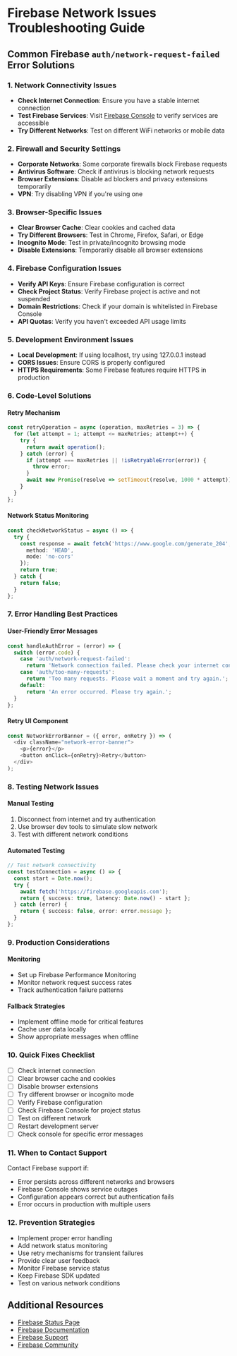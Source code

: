 # Firebase Network Issues Troubleshooting Guide

## Common Firebase `auth/network-request-failed` Error Solutions

### 1. **Network Connectivity Issues**
- **Check Internet Connection**: Ensure you have a stable internet connection
- **Test Firebase Services**: Visit [Firebase Console](https://console.firebase.google.com) to verify services are accessible
- **Try Different Networks**: Test on different WiFi networks or mobile data

### 2. **Firewall and Security Settings**
- **Corporate Networks**: Some corporate firewalls block Firebase requests
- **Antivirus Software**: Check if antivirus is blocking network requests
- **Browser Extensions**: Disable ad blockers and privacy extensions temporarily
- **VPN**: Try disabling VPN if you're using one

### 3. **Browser-Specific Issues**
- **Clear Browser Cache**: Clear cookies and cached data
- **Try Different Browsers**: Test in Chrome, Firefox, Safari, or Edge
- **Incognito Mode**: Test in private/incognito browsing mode
- **Disable Extensions**: Temporarily disable all browser extensions

### 4. **Firebase Configuration Issues**
- **Verify API Keys**: Ensure Firebase configuration is correct
- **Check Project Status**: Verify Firebase project is active and not suspended
- **Domain Restrictions**: Check if your domain is whitelisted in Firebase Console
- **API Quotas**: Verify you haven't exceeded API usage limits

### 5. **Development Environment Issues**
- **Local Development**: If using localhost, try using 127.0.0.1 instead
- **CORS Issues**: Ensure CORS is properly configured
- **HTTPS Requirements**: Some Firebase features require HTTPS in production

### 6. **Code-Level Solutions**

#### Retry Mechanism
```typescript
const retryOperation = async (operation, maxRetries = 3) => {
  for (let attempt = 1; attempt <= maxRetries; attempt++) {
    try {
      return await operation();
    } catch (error) {
      if (attempt === maxRetries || !isRetryableError(error)) {
        throw error;
      }
      await new Promise(resolve => setTimeout(resolve, 1000 * attempt));
    }
  }
};
```

#### Network Status Monitoring
```typescript
const checkNetworkStatus = async () => {
  try {
    const response = await fetch('https://www.google.com/generate_204', {
      method: 'HEAD',
      mode: 'no-cors'
    });
    return true;
  } catch {
    return false;
  }
};
```

### 7. **Error Handling Best Practices**

#### User-Friendly Error Messages
```typescript
const handleAuthError = (error) => {
  switch (error.code) {
    case 'auth/network-request-failed':
      return 'Network connection failed. Please check your internet connection.';
    case 'auth/too-many-requests':
      return 'Too many requests. Please wait a moment and try again.';
    default:
      return 'An error occurred. Please try again.';
  }
};
```

#### Retry UI Component
```typescript
const NetworkErrorBanner = ({ error, onRetry }) => (
  <div className="network-error-banner">
    <p>{error}</p>
    <button onClick={onRetry}>Retry</button>
  </div>
);
```

### 8. **Testing Network Issues**

#### Manual Testing
1. Disconnect from internet and try authentication
2. Use browser dev tools to simulate slow network
3. Test with different network conditions

#### Automated Testing
```typescript
// Test network connectivity
const testConnection = async () => {
  const start = Date.now();
  try {
    await fetch('https://firebase.googleapis.com');
    return { success: true, latency: Date.now() - start };
  } catch (error) {
    return { success: false, error: error.message };
  }
};
```

### 9. **Production Considerations**

#### Monitoring
- Set up Firebase Performance Monitoring
- Monitor network request success rates
- Track authentication failure patterns

#### Fallback Strategies
- Implement offline mode for critical features
- Cache user data locally
- Show appropriate messages when offline

### 10. **Quick Fixes Checklist**

- [ ] Check internet connection
- [ ] Clear browser cache and cookies
- [ ] Disable browser extensions
- [ ] Try different browser or incognito mode
- [ ] Verify Firebase configuration
- [ ] Check Firebase Console for project status
- [ ] Test on different network
- [ ] Restart development server
- [ ] Check console for specific error messages

### 11. **When to Contact Support**

Contact Firebase support if:
- Error persists across different networks and browsers
- Firebase Console shows service outages
- Configuration appears correct but authentication fails
- Error occurs in production with multiple users

### 12. **Prevention Strategies**

- Implement proper error handling
- Add network status monitoring
- Use retry mechanisms for transient failures
- Provide clear user feedback
- Monitor Firebase service status
- Keep Firebase SDK updated
- Test on various network conditions

## Additional Resources

- [Firebase Status Page](https://status.firebase.google.com/)
- [Firebase Documentation](https://firebase.google.com/docs)
- [Firebase Support](https://firebase.google.com/support)
- [Firebase Community](https://firebase.community/)
